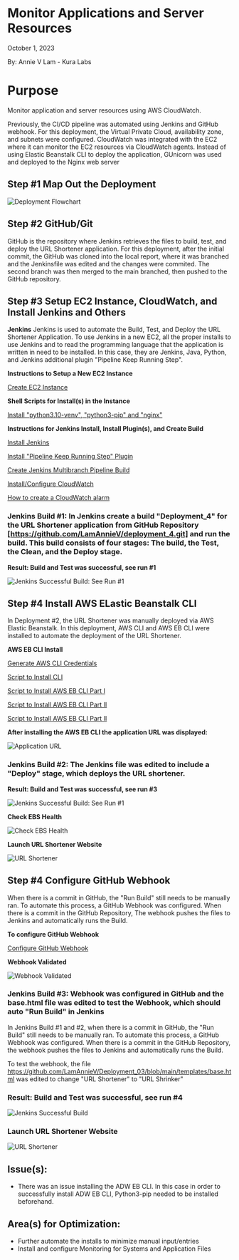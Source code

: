 # Monitor Applications and Server Resources

October 1, 2023

By:  Annie V Lam - Kura Labs

# Purpose

Monitor application and server resources using AWS CloudWatch.

Previously, the CI/CD pipeline was automated using Jenkins and GitHub webhook.  For this deployment, the Virtual Private Cloud, availability zone, and subnets were configured. CloudWatch was integrated with the EC2 where it can monitor the EC2 resources via CloudWatch agents. Instead of using Elastic Beanstalk CLI to deploy the application, GUnicorn was used and deployed to the Nginx web server

## Step #1 Map Out the Deployment

![Deployment Flowchart](Images/Deployment_Pipeline.png)

## Step #2 GitHub/Git

GitHub is the repository where Jenkins retrieves the files to build, test, and deploy the URL Shortener application.  For this deployment, after the initial commit, the GitHub was cloned into the local report, where it was branched and the Jenkinsfile was edited and the changes were commited.  The second branch was then merged to the main branched, then pushed to the GitHub repository.

## Step #3 Setup EC2 Instance, CloudWatch, and Install Jenkins and Others

**Jenkins**
Jenkins is used to automate the Build, Test, and Deploy the URL Shortener Application.  To use Jenkins in a new EC2, all the proper installs to use Jenkins and to read the programming language that the application is written in need to be installed. In this case, they are Jenkins, Java, Python, and Jenkins additional plugin "Pipeline Keep Running Step".

**Instructions to Setup a New EC2 Instance**

[Create EC2 Instance](https://github.com/LamAnnieV/Create_EC2_Instance/blob/main/Create_EC2_Instance.md)

**Shell Scripts for Install(s) in the Instance**

[Install "python3.10-venv", "python3-pip" and "nginx"](https://github.com/LamAnnieV/Instance_Installs/blob/main/02_other_installs.sh)

**Instructions for Jenkins Install, Install Plugin(s), and Create Build**

[Install Jenkins](https://github.com/LamAnnieV/Instance_Installs/blob/main/01_jenkins_installs.sh)

[Install "Pipeline Keep Running Step" Plugin](https://github.com/LamAnnieV/Jenkins/blob/main/Install_Pipeline_Keep_Running_Step.md)

[Create Jenkins Multibranch Pipeline Build](https://github.com/LamAnnieV/Jenkins/blob/main/Jenkins_Multibranch_Pipeline_Build.md)

[Install/Configure CloudWatch](https://docs.aws.amazon.com/AmazonCloudWatch/latest/monitoring/install-CloudWatch-Agent-on-EC2-Instance-fleet.html)

[How to create a CloudWatch alarm](https://docs.aws.amazon.com/AmazonCloudWatch/latest/monitoring/ConsoleAlarms.html)

### Jenkins Build #1:  In Jenkins create a build "Deployment_4" for the URL Shortener application from GitHub Repository [https://github.com/LamAnnieV/deployment_4.git] and run the build.  This build consists of four stages:  The build, the Test, the Clean, and the Deploy stage.

**Result:  Build and Test was successful, see run #1**

![Jenkins Successful Build: See Run #1](Images/Jenkins_Success.png)

## Step #4 Install AWS ELastic Beanstalk CLI

In Deployment #2, the URL Shortener was manually deployed via AWS Elastic Beanstalk.  In this deployment, AWS CLI and AWS EB CLI were installed to automate the deployment of the URL Shortener.

**AWS EB CLI Install**

[Generate AWS CLI Credentials](https://github.com/LamAnnieV/Setup_AWS/blob/main/Generate_AWS_CLI_Credentials.md)

[Script to Install CLI](https://github.com/LamAnnieV/Instance_Installs/blob/ec378d89c22c95a909cb1283516e633ab6c9b153/03_CLI_installs.sh)

[Script to Install AWS EB CLI Part I](https://github.com/LamAnnieV/Instance_Installs/blob/main/04A_AWS_EB_CLI_install.sh)

[Script to Install AWS EB CLI Part II](https://github.com/LamAnnieV/Instance_Installs/blob/main/04B_AWS_EB_CLI_install.sh)

[Script to Install AWS EB CLI Part II](https://github.com/LamAnnieV/Instance_Installs/blob/main/04C_AWS_EB_CLI_install.sh)

**After installing the AWS EB CLI the application URL was displayed:**

![Application URL](Images/URL_Website.png)

### Jenkins Build #2:  The Jenkins file was edited to include a "Deploy" stage, which deploys the URL shortener.

**Result:  Build and Test was successful, see run #3**

![Jenkins Successful Build: See Run #1](Images/Jenkins_Success.png)

**Check EBS Health**

![Check EBS Health](Images/EBS_Health.png)

**Launch URL Shortener Website**

![URL Shortener](Images/URL_Shortener.png)

## Step #4 Configure GitHub Webhook

When there is a commit in GitHub, the "Run Build" still needs to be manually ran.  To automate this process, a GitHub Webhook was configured.  When there is a commit in the GitHub Repository, The webhook pushes the files to Jenkins and automatically runs the Build.

**To configure GitHub Webhook**

[Configure GitHub Webhook](https://github.com/LamAnnieV/GitHub/blob/main/Configure_GitHub_Webhook.md)

**Webhook Validated**

![Webhook Validated](Images/webhook_response.png)

### Jenkins Build #3: Webhook was configured in GitHub and the base.html file was edited to test the Webhook, which should auto "Run Build" in Jenkins

In Jenkins Build #1 and #2, when there is a commit in GitHub, the "Run Build" still needs to be manually ran.  To automate this process, a GitHub Webhook was configured.  When there is a commit in the GitHub Repository, the webhook pushes the files to Jenkins and automatically runs the Build.

To test the webhook, the file https://github.com/LamAnnieV/Deployment_03/blob/main/templates/base.html was edited to change "URL Shortener" to "URL Shrinker"

### Result:  Build and Test was successful, see run #4

![Jenkins Successful Build](Images/Jenkins_Webhook.png)

### Launch URL Shortener Website

![URL Shortener](Images/Tested_Webhook.png)

## Issue(s): 

- There was an issue installing the ADW EB CLI.  In this case in order to successfully install ADW EB CLI, Python3-pip needed to be installed beforehand.
            
## Area(s) for Optimization:

- Further automate the installs to minimize manual input/entries
- Install and configure Monitoring for Systems and Application Files
  
